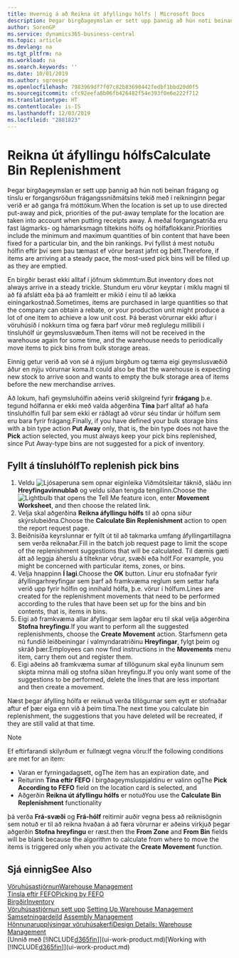 ```yaml
---
title: Hvernig á að Reikna út áfyllingu hólfs | Microsoft Docs
description: Þegar birgðageymslan er sett upp þannig að hún noti beinan frágang og tínslu er forgangsröðun frágangssniðmátsins tekið með í reikninginn þegar verið er að ganga frá móttökum.
author: SorenGP
ms.service: dynamics365-business-central
ms.topic: article
ms.devlang: na
ms.tgt_pltfrm: na
ms.workload: na
ms.search.keywords: ''
ms.date: 10/01/2019
ms.author: sgroespe
ms.openlocfilehash: 7983969df7f07c82b83698442fedbf1bbd20d0f5
ms.sourcegitcommit: cfc92eefa8b06fb426482f54e393f0e6e222f712
ms.translationtype: HT
ms.contentlocale: is-IS
ms.lasthandoff: 12/03/2019
ms.locfileid: "2881823"
---
```

# <a name="calculate-bin-replenishment"></a><span data-ttu-id="649da-103">Reikna út áfyllingu hólfs</span><span class="sxs-lookup"><span data-stu-id="649da-103">Calculate Bin Replenishment</span></span>
<span data-ttu-id="649da-104">Þegar birgðageymslan er sett upp þannig að hún noti beinan frágang og tínslu er forgangsröðun frágangssniðmátsins tekið með í reikninginn þegar verið er að ganga frá móttökum.</span><span class="sxs-lookup"><span data-stu-id="649da-104">When the location is set up to use directed put-away and pick, priorities of the put-away template for the location are taken into account when putting receipts away.</span></span> <span data-ttu-id="649da-105">Á meðal forgangsatriða eru fast lágmarks- og hámarksmagn tiltekins hólfs og hólfaflokkanir.</span><span class="sxs-lookup"><span data-stu-id="649da-105">Priorities include the minimum and maximum quantities of bin content that have been fixed for a particular bin, and the bin rankings.</span></span> <span data-ttu-id="649da-106">Því fyllist á mest notuðu hólfin eftir því sem þau tæmast ef vörur berast jafnt og þétt.</span><span class="sxs-lookup"><span data-stu-id="649da-106">Therefore, if items are arriving at a steady pace, the most-used pick bins will be filled up as they are emptied.</span></span>  

<span data-ttu-id="649da-107">En birgðir berast ekki alltaf í jöfnum skömmtum.</span><span class="sxs-lookup"><span data-stu-id="649da-107">But inventory does not always arrive in a steady trickle.</span></span> <span data-ttu-id="649da-108">Stundum eru vörur keyptar í miklu magni til að fá afslátt eða þá að framleitt er mikið í einu til að lækka einingarkostnað.</span><span class="sxs-lookup"><span data-stu-id="649da-108">Sometimes, items are purchased in large quantities so that the company can obtain a rebate, or your production unit might produce a lot of one item to achieve a low unit cost.</span></span> <span data-ttu-id="649da-109">Þá berast vörurnar ekki aftur í vöruhúsið í nokkurn tíma og færa þarf vörur með reglulegu millibili í tínsluhólf úr geymslusvæðum.</span><span class="sxs-lookup"><span data-stu-id="649da-109">Then items will not be received in the warehouse again for some time, and the warehouse needs to periodically move items to pick bins from bulk storage areas.</span></span>  

<span data-ttu-id="649da-110">Einnig getur verið að von sé á nýjum birgðum og tæma eigi geymslusvæðið áður en nýju vörurnar koma.</span><span class="sxs-lookup"><span data-stu-id="649da-110">It could also be that the warehouse is expecting new stock to arrive soon and wants to empty the bulk storage area of items before the new merchandise arrives.</span></span>  

<span data-ttu-id="649da-111">Að lokum, hafi geymsluhólfin aðeins verið skilgreind fyrir **frágang** þ.e. tegund hólfanna er ekki með valda aðgerðina **Tína** þarf alltaf að hafa tínsluhólfin full þar sem ekki er ráðlagt að vörur séu tíndar úr hólfum sem eru bara fyrir frágang.</span><span class="sxs-lookup"><span data-stu-id="649da-111">Finally, if you have defined your bulk storage bins with a bin type action **Put Away** only, that is, the bin type does not have the **Pick** action selected, you must always keep your pick bins replenished, since Put Away-type bins are not suggested for a pick of inventory.</span></span>  

## <a name="to-replenish-pick-bins"></a><span data-ttu-id="649da-112">Fyllt á tínsluhólf</span><span class="sxs-lookup"><span data-stu-id="649da-112">To replenish pick bins</span></span>  
1.  <span data-ttu-id="649da-113">Veldu ![Ljósaperuna sem opnar eiginleika Viðmótsleitar](media/ui-search/search_small.png "Segðu mér hvað þú vilt gera") táknið, sláðu inn **Hreyfingavinnublað** og veldu síðan tengda tengilinn.</span><span class="sxs-lookup"><span data-stu-id="649da-113">Choose the ![Lightbulb that opens the Tell Me feature](media/ui-search/search_small.png "Tell me what you want to do") icon, enter **Movement Worksheet**, and then choose the related link.</span></span>  
2.  <span data-ttu-id="649da-114">Velja skal aðgerðina **Reikna áfyllingu hólfs** til að opna síður skýrslubeiðna.</span><span class="sxs-lookup"><span data-stu-id="649da-114">Choose the **Calculate Bin Replenishment** action to open the report request page.</span></span>  
3.  <span data-ttu-id="649da-115">Beiðnisíða keyrslunnar er fyllt út til að takmarka umfang áfyllingartillagna sem verða reiknaðar.</span><span class="sxs-lookup"><span data-stu-id="649da-115">Fill in the batch job request page to limit the scope of the replenishment suggestions that will be calculated.</span></span> <span data-ttu-id="649da-116">Til dæmis gæti átt að leggja áherslu á tilteknar vörur, svæði eða hólf.</span><span class="sxs-lookup"><span data-stu-id="649da-116">For example, you might be concerned with particular items, zones, or bins.</span></span>  
4.  <span data-ttu-id="649da-117">Velja hnappinn **Í lagi**.</span><span class="sxs-lookup"><span data-stu-id="649da-117">Choose the **OK** button.</span></span> <span data-ttu-id="649da-118">Línur eru stofnaðar fyrir áfyllingarhreyfingar sem þarf að framkvæma reglum sem settar hafa verið upp fyrir hólfin og innihald hólfa, þ.e. vörur í hólfum.</span><span class="sxs-lookup"><span data-stu-id="649da-118">Lines are created for the replenishment movements that need to be performed according to the rules that have been set up for the bins and bin contents, that is, items in bins.</span></span>  
5.  <span data-ttu-id="649da-119">Eigi að framkvæma allar áfyllingar sem lagðar eru til skal velja aðgerðina **Stofna hreyfingu**.</span><span class="sxs-lookup"><span data-stu-id="649da-119">If you want to perform all the suggested replenishments, choose the **Create Movement** action.</span></span> <span data-ttu-id="649da-120">Starfsmenn geta nú fundið leiðbeiningar í valmyndaratriðinu **Hreyfingar**, fylgt þeim og skráð þær.</span><span class="sxs-lookup"><span data-stu-id="649da-120">Employees can now find instructions in the **Movements** menu item, carry them out and register them.</span></span>  
6.  <span data-ttu-id="649da-121">Eigi aðeins að framkvæma sumar af tillögunum skal eyða línunum sem skipta minna máli og stofna síðan hreyfingu.</span><span class="sxs-lookup"><span data-stu-id="649da-121">If you only want some of the suggestions to be performed, delete the lines that are less important and then create a movement.</span></span>  

<span data-ttu-id="649da-122">Næst þegar áfylling hólfa er reiknuð verða tillögurnar sem eytt er stofnaðar aftur ef þær eiga enn við á þeim tíma.</span><span class="sxs-lookup"><span data-stu-id="649da-122">The next time you calculate bin replenishment, the suggestions that you have deleted will be recreated, if they are still valid at that time.</span></span>  

> [!NOTE]  
>  <span data-ttu-id="649da-123">Ef eftirfarandi skilyrðum er fullnægt vegna vöru:</span><span class="sxs-lookup"><span data-stu-id="649da-123">If the following conditions are met for an item:</span></span>  
>   
>  -   <span data-ttu-id="649da-124">Varan er fyrningadagsett, og</span><span class="sxs-lookup"><span data-stu-id="649da-124">The item has an expiration date, and</span></span>  
> -   <span data-ttu-id="649da-125">Reiturinn **Tína eftir FEFO** í birgðageymsluspjaldinu er valinn og</span><span class="sxs-lookup"><span data-stu-id="649da-125">The **Pick According to FEFO** field on the location card is selected, and</span></span>  
> -   <span data-ttu-id="649da-126">Aðgerðin **Reikna út áfyllingu hólfs** er notuð</span><span class="sxs-lookup"><span data-stu-id="649da-126">You use the **Calculate Bin Replenishment** functionality</span></span>  
>   
>  <span data-ttu-id="649da-127">þá verða **Frá-svæði** og **Frá-hólf** reitirnir auðir vegna þess að reiknisögnin sem notuð er til að reikna hvaðan á að færa vörurnar er aðeins virkjuð þegar aðgerðin **Stofna hreyfingu** er ræst.</span><span class="sxs-lookup"><span data-stu-id="649da-127">then the **From Zone** and **From Bin** fields will be blank because the algorithm to calculate from where to move the items is triggered only when you activate the **Create Movement** function.</span></span>  

## <a name="see-also"></a><span data-ttu-id="649da-128">Sjá einnig</span><span class="sxs-lookup"><span data-stu-id="649da-128">See Also</span></span>  
[<span data-ttu-id="649da-129">Vöruhúsastjórnun</span><span class="sxs-lookup"><span data-stu-id="649da-129">Warehouse Management</span></span>](warehouse-manage-warehouse.md)  
[<span data-ttu-id="649da-130">Tínsla eftir FEFO</span><span class="sxs-lookup"><span data-stu-id="649da-130">Picking by FEFO</span></span>](warehouse-picking-by-fefo.md)  
[<span data-ttu-id="649da-131">Birgðir</span><span class="sxs-lookup"><span data-stu-id="649da-131">Inventory</span></span>](inventory-manage-inventory.md)  
<span data-ttu-id="649da-132">[Vöruhúsastjórnun sett upp](warehouse-setup-warehouse.md)   </span><span class="sxs-lookup"><span data-stu-id="649da-132">[Setting Up Warehouse Management](warehouse-setup-warehouse.md)   </span></span>  
<span data-ttu-id="649da-133">[Samsetningardeild](assembly-assemble-items.md)  </span><span class="sxs-lookup"><span data-stu-id="649da-133">[Assembly Management](assembly-assemble-items.md)  </span></span>  
[<span data-ttu-id="649da-134">Hönnunarupplýsingar vöruhúsakerfi</span><span class="sxs-lookup"><span data-stu-id="649da-134">Design Details: Warehouse Management</span></span>](design-details-warehouse-management.md)  
<span data-ttu-id="649da-135">[Unnið með [!INCLUDE[d365fin](includes/d365fin_md.md)]](ui-work-product.md)</span><span class="sxs-lookup"><span data-stu-id="649da-135">[Working with [!INCLUDE[d365fin](includes/d365fin_md.md)]](ui-work-product.md)</span></span>
